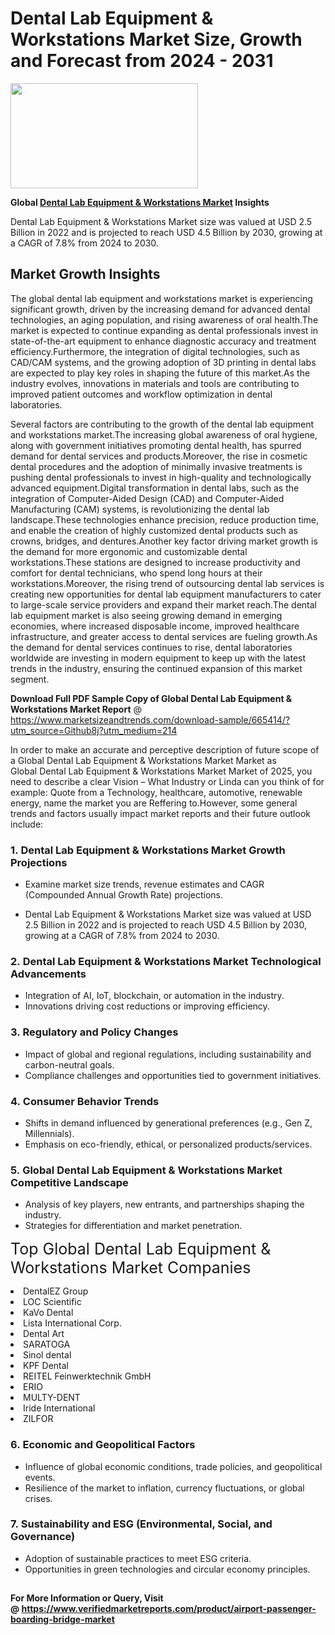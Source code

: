 <H1>Dental Lab Equipment & Workstations Market Size, Growth and Forecast from 2024 - 2031</H1><img class="aligncenter size-medium wp-image-584254" src="https://thirdeyenews.in/wp-content/uploads/2024/09/Global-Market-Research-300x168.jpeg" alt="" width="300" height="168" /><p><strong>Global&nbsp;<a href="https://www.marketsizeandtrends.com/download-sample/665414/?utm_source=Github8j?utm_medium=214">Dental Lab Equipment & Workstations Market</a> Insights</strong></p><p>Dental Lab Equipment & Workstations Market size was valued at USD 2.5 Billion in 2022 and is projected to reach USD 4.5 Billion by 2030, growing at a CAGR of 7.8% from 2024 to 2030.</p><p><h2>Market Growth Insights</h2> <p>The global dental lab equipment and workstations market is experiencing significant growth, driven by the increasing demand for advanced dental technologies, an aging population, and rising awareness of oral health.The market is expected to continue expanding as dental professionals invest in state-of-the-art equipment to enhance diagnostic accuracy and treatment efficiency.Furthermore, the integration of digital technologies, such as CAD/CAM systems, and the growing adoption of 3D printing in dental labs are expected to play key roles in shaping the future of this market.As the industry evolves, innovations in materials and tools are contributing to improved patient outcomes and workflow optimization in dental laboratories.</p> <p>Several factors are contributing to the growth of the dental lab equipment and workstations market.The increasing global awareness of oral hygiene, along with government initiatives promoting dental health, has spurred demand for dental services and products.Moreover, the rise in cosmetic dental procedures and the adoption of minimally invasive treatments is pushing dental professionals to invest in high-quality and technologically advanced equipment.Digital transformation in dental labs, such as the integration of Computer-Aided Design (CAD) and Computer-Aided Manufacturing (CAM) systems, is revolutionizing the dental lab landscape.These technologies enhance precision, reduce production time, and enable the creation of highly customized dental products such as crowns, bridges, and dentures.Another key factor driving market growth is the demand for more ergonomic and customizable dental workstations.These stations are designed to increase productivity and comfort for dental technicians, who spend long hours at their workstations.Moreover, the rising trend of outsourcing dental lab services is creating new opportunities for dental lab equipment manufacturers to cater to large-scale service providers and expand their market reach.The dental lab equipment market is also seeing growing demand in emerging economies, where increased disposable income, improved healthcare infrastructure, and greater access to dental services are fueling growth.As the demand for dental services continues to rise, dental laboratories worldwide are investing in modern equipment to keep up with the latest trends in the industry, ensuring the continued expansion of this market segment.</p> <p><span class=""><strong>Download Full PDF Sample Copy of Global Dental Lab Equipment & Workstations Market Report</strong> @ <a href="https://www.marketsizeandtrends.com/download-sample/665414/?utm_source=Github8j?utm_medium=214" target="_blank">https://www.marketsizeandtrends.com/download-sample/665414/?utm_source=Github8j?utm_medium=214</a></span></p><p>In order to make an accurate and perceptive description of future scope of a Global&nbsp;Dental Lab Equipment & Workstations Market Market as Global&nbsp;Dental Lab Equipment & Workstations Market Market of 2025, you need to describe a clear Vision &ndash; What Industry or Linda can you think of for example: Quote from a Technology, healthcare, automotive, renewable energy, name the market you are Reffering to.However, some general trends and factors usually impact market reports and their future outlook include:</p><h3>1.&nbsp;<strong>Dental Lab Equipment & Workstations Market Growth Projections</strong></h3><ul><li>Examine market size trends, revenue estimates and CAGR (Compounded Annual Growth Rate) projections.</li><li><p>Dental Lab Equipment & Workstations Market size was valued at USD 2.5 Billion in 2022 and is projected to reach USD 4.5 Billion by 2030, growing at a CAGR of 7.8% from 2024 to 2030.</p></li></ul><h3>2.&nbsp;<strong>Dental Lab Equipment & Workstations Market Technological Advancements</strong></h3><ul><li>Integration of AI, IoT, blockchain, or automation in the industry.</li><li>Innovations driving cost reductions or improving efficiency.</li></ul><h3>3.&nbsp;<strong>Regulatory and Policy Changes</strong></h3><ul><li>Impact of global and regional regulations, including sustainability and carbon-neutral goals.</li><li>Compliance challenges and opportunities tied to government initiatives.</li></ul><h3>4.&nbsp;<strong>Consumer Behavior Trends</strong></h3><ul><li>Shifts in demand influenced by generational preferences (e.g., Gen Z, Millennials).</li><li>Emphasis on eco-friendly, ethical, or personalized products/services.</li></ul><h3>5.&nbsp;<strong>Global Dental Lab Equipment & Workstations Market Competitive Landscape</strong></h3><ul><li>Analysis of key players, new entrants, and partnerships shaping the industry.</li><li>Strategies for differentiation and market penetration.</li></ul><p data-pm-slice="1 1 []"><span style="color: inherit; font-family: inherit; font-size: 25px;">Top Global Dental Lab Equipment & Workstations Market Companies</span></p><div class="" data-test-id=""><p><li>DentalEZ Group</li><li> LOC Scientific</li><li> KaVo Dental</li><li> Lista International Corp.</li><li> Dental Art</li><li> SARATOGA</li><li> Sinol dental</li><li> KPF Dental</li><li> REITEL Feinwerktechnik GmbH</li><li> ERIO</li><li> MULTY-DENT</li><li> Iride International</li><li> ZILFOR</li></p></div><h3>6.&nbsp;<strong>Economic and Geopolitical Factors</strong></h3><ul><li>Influence of global economic conditions, trade policies, and geopolitical events.</li><li>Resilience of the market to inflation, currency fluctuations, or global crises.</li></ul><h3>7.&nbsp;<strong>Sustainability and ESG (Environmental, Social, and Governance)</strong></h3><ul><li>Adoption of sustainable practices to meet ESG criteria.</li><li>Opportunities in green technologies and circular economy principles.</li></ul><h2><strong style="font-size: 14px;">For More Information or Query, Visit @&nbsp;</strong><a style="background-color: #ffffff; font-size: 14px;" href="https://www.marketsizeandtrends.com/report/dental-lab-equipment-workstations-market/" target="_blank">https://www.verifiedmarketreports.com/product/airport-passenger-boarding-bridge-market</a></h2>